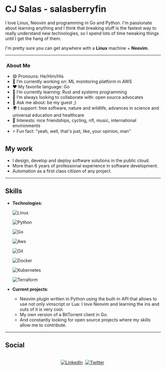 # CJ Salas - salasberryfin

I love Linux, Neovim and programming in Go and Python.
I'm passionate about learning anything and I think that breaking stuff is the fastest way to really understand new technologies, so I spend lots of time tweaking things until I get the hang of them.

I'm pretty sure you can get anywhere with a **Linux** machine + **Neovim**.

---
<h3> &nbsp;About Me </h3>

- 😄 Pronouns: He/Him/His 
- 🔭 I’m currently working on: ML monitoring platform in AWS
- :heart: My favorite language: Go
- 🌱 I’m currently learning: Rust and systems programming
- 👯 I’m always looking to collaborate with: open source advocates
- 💬 Ask me about: be my guest ;)
- 🌍 I support: free software, nature and wildlife, advances in science and universal education and healthcare
- 💜 Interests: nice friendships, cycling, nfl, music, international environments
- ⚡ Fun fact: "yeah, well, that's just, like, your opinion, man"

## My work


- I design, develop and deploy software solutions in the public cloud.
- More than 6 years of professional experience in software development.
- Automation as a first class citizen of any project.

---

## Skills

- **Technologies**:
    

    ![Linux](https://img.shields.io/badge/Linux-FCC624?style=for-the-badge&logo=linux&logoColor=black) 
    
    ![Python](https://img.shields.io/badge/Python%20-%2314354C.svg?style=for-the-badge&logo=python&logoColor=white)
    
    ![Go](https://img.shields.io/badge/Go%20-%2314354C.svg?style=for-the-badge&logo=go&logoColor=white)
    
    ![Aws](https://img.shields.io/badge/Aws%20-%2314354C.svg?style=for-the-badge&logo=Aws&logoColor=white)

    ![Git](https://img.shields.io/badge/git-%23F05033.svg?style=for-the-badge&logo=git&logoColor=white)

    ![Docker](https://img.shields.io/badge/Docker-%23121011.svg?style=for-the-badge&logo=docker&logoColor=white)
    
    ![Kubernetes](https://img.shields.io/badge/Kubernetes-%23121011.svg?style=for-the-badge&logo=kubernetes&logoColor=white)
    
    ![Terraform](https://img.shields.io/badge/Terraform-%23121011.svg?style=for-the-badge&logo=Terraform&logoColor=white)
    
- **Current projects**:
  - Neovim plugin written in Python using the built-in API that allows to use not only vimscript or Lua: I love Neovim and learning the ins and outs of it is very cool.
  - My own version of a BitTorrent client in Go.
  - And constantly looking for open source projects where my skills allow me to contribute.
   

---

## Social

<p align="center">
<br>
<a href="https://www.linkedin.com/in/carlos-salas-pelayo-8a5246108/"><img src="https://img.shields.io/badge/linkedin-%230077B5.svg?&style=for-the-badge&logo=linkedin&logoColor=white" alt="LinkedIn" /></a>&nbsp;
<a href="https://twitter.com/salasberryfin"><img src="https://img.shields.io/badge/Twitter-1DA1F2?style=for-the-badge&logo=twitter&logoColor=white" alt="Twitter" /></a>&nbsp;
</p>
